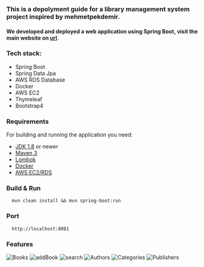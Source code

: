 ### This is a depolyment guide for a library management system project inspired by mehmetpekdemir.

#### We developed and deployed a web application using Spring Boot, visit the main website on [url](http://3.141.43.205:8081/).

### Tech stack:
  - Spring Boot
  - Spring Data Jpa
  - AWS RDS Database
  - Docker
  - AWS EC2
  - Thymeleaf
  - Bootstrap4


### Requirements

For building and running the application you need:
- [JDK 1.8](http://www.oracle.com/technetwork/java/javase/downloads/jdk8-downloads-2133151.html) or newer
- [Maven 3](https://maven.apache.org)
- [Lombok](https://projectlombok.org)
- [Docker](https://www.docker.com)
- [AWS EC2/RDS](https://aws.amazon.com/aws/ec2)



### Build & Run 

```
  mvn clean install && mvn spring-boot:run
```
  
### Port
```
  http://localhost:8081
```

### Features

![Books](https://github.com/mehmetpekdemir/Library-Management-System/blob/master/Photo/Books.png)
![addBook](https://github.com/mehmetpekdemir/Library-Management-System/blob/master/Photo/addBook.png)
![search](https://github.com/mehmetpekdemir/Library-Management-System/blob/master/Photo/search.png)
![Authors](https://github.com/mehmetpekdemir/Library-Management-System/blob/master/Photo/Authors.png)
![Categories](https://github.com/mehmetpekdemir/Library-Management-System/blob/master/Photo/Categories.png)
![Publishers](https://github.com/mehmetpekdemir/Library-Management-System/blob/master/Photo/Publishers.png)
